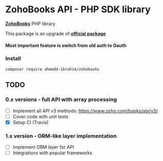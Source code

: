 # ZohoBooks API - PHP SDK library
[**ZohoBooks**][1] PHP library

This package is an upgrade of [**official package**][2]

#### Most important feature is switch from old auth  to Oauth
### Install

    composer require ahmedd-ibrahim/zohobooks

## TODO

### 0.x versions - full API with array processing
- [ ] Implement all API v3 methods: https://www.zoho.com/books/api/v3/
- [ ] Cover code with unit tests
- [x] Setup CI (Travis)

### 1.x version - ORM-like layer implementation
- [ ] Implement ORM layer for API
- [ ] Integrations with popular frameworks

[1]: https://www.zoho.com/books/
[2]: https://github.com/opsway/zohobooks-api
